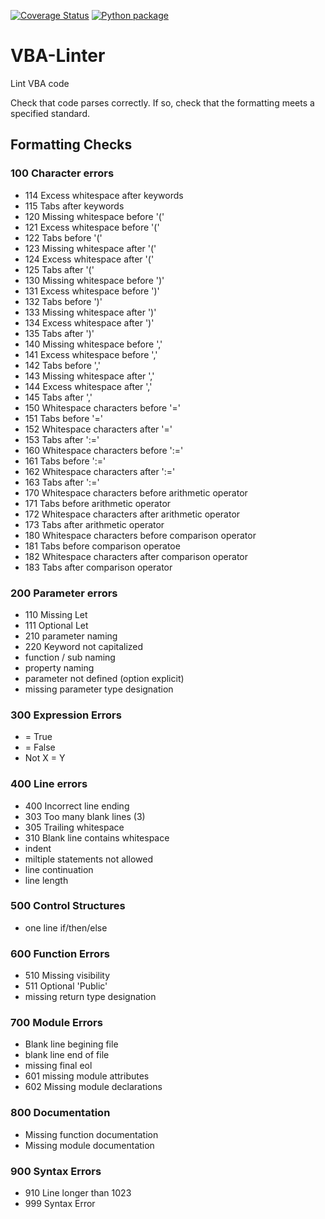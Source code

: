 [![Coverage Status](https://coveralls.io/repos/github/Beakerboy/VBA-Linter/badge.svg?branch=main)](https://coveralls.io/github/Beakerboy/VBA-Linter?branch=main) [![Python package](https://github.com/Beakerboy/VBA-Linter/actions/workflows/python-package.yml/badge.svg)](https://github.com/Beakerboy/VBA-Linter/actions/workflows/python-package.yml)
# VBA-Linter
Lint VBA code

Check that code parses correctly. If so, check that the formatting meets a specified standard.

## Formatting Checks

### 100 Character errors
* 114 Excess whitespace after keywords
* 115 Tabs after keywords
* 120 Missing whitespace before '('
* 121 Excess whitespace before '('
* 122 Tabs before '('
* 123 Missing whitespace after '('
* 124 Excess whitespace after '('
* 125 Tabs after '('
* 130 Missing whitespace before ')'
* 131 Excess whitespace before ')'
* 132 Tabs before ')'
* 133 Missing whitespace after ')'
* 134 Excess whitespace after ')'
* 135 Tabs after ')'
* 140 Missing whitespace before ','
* 141 Excess whitespace before ','
* 142 Tabs before ','
* 143 Missing whitespace after ','
* 144 Excess whitespace after ','
* 145 Tabs after ','
* 150 Whitespace characters before '='
* 151 Tabs before '='
* 152 Whitespace characters after '='
* 153 Tabs after ':='
* 160 Whitespace characters before ':='
* 161 Tabs before ':='
* 162 Whitespace characters after ':='
* 163 Tabs after ':='
* 170 Whitespace characters before arithmetic operator
* 171 Tabs before arithmetic operator
* 172 Whitespace characters after arithmetic operator
* 173 Tabs after arithmetic operator
* 180 Whitespace characters before comparison operator
* 181 Tabs before comparison operatoe
* 182 Whitespace characters after comparison operator
* 183 Tabs after comparison operator
### 200 Parameter errors
* 110 Missing Let
* 111 Optional Let
* 210 parameter naming
* 220 Keyword not capitalized
* function / sub naming
* property naming
* parameter not defined (option explicit)
* missing parameter type designation
### 300 Expression Errors
* = True
* = False
* Not X = Y
### 400 Line errors
* 400 Incorrect line ending
* 303 Too many blank lines (3)
* 305 Trailing whitespace
* 310 Blank line contains whitespace
* indent
* miltiple statements not allowed
* line continuation
* line length
### 500 Control Structures
* one line if/then/else
### 600 Function Errors
* 510 Missing visibility
* 511 Optional 'Public'
* missing return type designation
### 700 Module Errors
* Blank line begining file
* blank line end of file
* missing final eol
* 601 missing module attributes
* 602 Missing module declarations
### 800 Documentation
* Missing function documentation
* Missing module documentation
### 900 Syntax Errors
* 910 Line longer than 1023
* 999 Syntax Error
